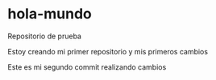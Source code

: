 # hola-mundo
Repositorio de prueba

Estoy creando mi primer repositorio y mis primeros cambios

Este es mi segundo commit realizando cambios
